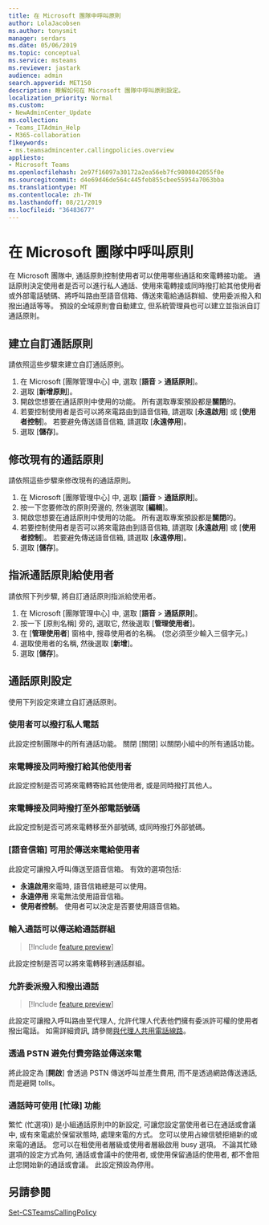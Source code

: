 ```yaml
---
title: 在 Microsoft 團隊中呼叫原則
author: LolaJacobsen
ms.author: tonysmit
manager: serdars
ms.date: 05/06/2019
ms.topic: conceptual
ms.service: msteams
ms.reviewer: jastark
audience: admin
search.appverid: MET150
description: 瞭解如何在 Microsoft 團隊中呼叫原則設定。
localization_priority: Normal
ms.custom:
- NewAdminCenter_Update
ms.collection:
- Teams_ITAdmin_Help
- M365-collaboration
f1keywords:
- ms.teamsadmincenter.callingpolicies.overview
appliesto:
- Microsoft Teams
ms.openlocfilehash: 2e97f16097a30172a2ea56eb7fc9808042055f0e
ms.sourcegitcommit: d4e69d46de564c445feb855cbee55954a7063bba
ms.translationtype: MT
ms.contentlocale: zh-TW
ms.lasthandoff: 08/21/2019
ms.locfileid: "36483677"
---
```

<a name="calling-policies-in-microsoft-teams"></a>在 Microsoft 團隊中呼叫原則
===================================

在 Microsoft 團隊中, 通話原則控制使用者可以使用哪些通話和來電轉接功能。 通話原則決定使用者是否可以進行私人通話、使用來電轉接或同時撥打給其他使用者或外部電話號碼、將呼叫路由至語音信箱、傳送來電給通話群組、使用委派撥入和撥出通話等等。 預設的全域原則會自動建立, 但系統管理員也可以建立並指派自訂通話原則。

## <a name="create-a-custom-calling-policy"></a>建立自訂通話原則

請依照這些步驟來建立自訂通話原則。

1. 在 Microsoft [團隊管理中心] 中, 選取 [**語音** > **通話原則**]。
2. 選取 [**新增原則**]。
3. 開啟您想要在通話原則中使用的功能。 所有選取專案預設都是**關閉**的。
4. 若要控制使用者是否可以將來電路由到語音信箱, 請選取 [**永遠啟用**] 或 [**使用者控制**]。 若要避免傳送語音信箱, 請選取 [**永遠停用**]。
5. 選取 [**儲存**]。

## <a name="modify-an-existing-calling-policy"></a>修改現有的通話原則

請依照這些步驟來修改現有的通話原則。

1. 在 Microsoft [團隊管理中心] 中, 選取 [**語音** > **通話原則**]。
2. 按一下您要修改的原則旁邊的, 然後選取 [**編輯**]。
3. 開啟您想要在通話原則中使用的功能。 所有選取專案預設都是**關閉**的。
4. 若要控制使用者是否可以將來電路由到語音信箱, 請選取 [**永遠啟用**] 或 [**使用者控制**]。 若要避免傳送語音信箱, 請選取 [**永遠停用**]。
5. 選取 [**儲存**]。

## <a name="assign-a-calling-policy-to-a-user"></a>指派通話原則給使用者

請依照下列步驟, 將自訂通話原則指派給使用者。

1. 在 Microsoft [團隊管理中心] 中, 選取 [**語音** > **通話原則**]。
2. 按一下 [原則名稱] 旁的, 選取它, 然後選取 [**管理使用者**]。
3. 在 [**管理使用者**] 窗格中, 搜尋使用者的名稱。 (您必須至少輸入三個字元。)
4. 選取使用者的名稱, 然後選取 [**新增**]。
5. 選取 [**儲存**]。

## <a name="calling-policy-settings"></a>通話原則設定

使用下列設定來建立自訂通話原則。

### <a name="user-can-make-private-calls"></a>使用者可以撥打私人電話

此設定控制團隊中的所有通話功能。 關閉 [關閉] 以關閉小組中的所有通話功能。

### <a name="call-forwarding-and-simultaneous-ringing-to-other-users"></a>來電轉接及同時撥打給其他使用者

此設定控制是否可將來電轉寄給其他使用者, 或是同時撥打其他人。 

### <a name="call-forwarding-and-simultaneous-ringing-to-external-phone-numbers"></a>來電轉接及同時撥打至外部電話號碼

此設定控制是否可將來電轉移至外部號碼, 或同時撥打外部號碼。

### <a name="voicemail-is-available-for-routing-inbound-calls-to-users"></a>[語音信箱] 可用於傳送來電給使用者

此設定可讓撥入呼叫傳送至語音信箱。 有效的選項包括:

   - **永遠啟用**來電時, 語音信箱總是可以使用。 
   - **永遠停用** 來電無法使用語音信箱。 
   - **使用者控制**。 使用者可以決定是否要使用語音信箱。

### <a name="inbound-calls-can-be-routed-to-call-groups"></a>輸入通話可以傳送給通話群組 

> [!Include [feature preview](includes/preview-feature.md)]

此設定控制是否可以將來電轉移到通話群組。

### <a name="allow-delegation-for-inbound-and-outbound-calls"></a>允許委派撥入和撥出通話

> [!Include [feature preview](includes/preview-feature.md)]

此設定可讓撥入呼叫路由至代理人, 允許代理人代表他們擁有委派許可權的使用者撥出電話。 如需詳細資訊, 請參閱[與代理人共用電話線路](https://support.office.com/article/share-a-phone-line-with-a-delegate-16307929-a51f-43fc-8323-3b1bf115e5a8)。


### <a name="prevent-toll-bypass-and-send-calls-through-the-pstn"></a>透過 PSTN 避免付費旁路並傳送來電 

將此設定為 [**開啟**] 會透過 PSTN 傳送呼叫並產生費用, 而不是透過網路傳送通話, 而是避開 tolls。

### <a name="busy-on-busy-is-available-while-in-a-call"></a>通話時可使用 [忙碌] 功能

繁忙 (忙選項)) 是小組通話原則中的新設定, 可讓您設定當使用者已在通話或會議中, 或有來電處於保留狀態時, 處理來電的方式。 您可以使用占線信號拒絕新的或來電的通話。 您可以在租使用者層級或使用者層級啟用 busy 選項。 不論其忙碌選項的設定方式為何, 通話或會議中的使用者, 或使用保留通話的使用者, 都不會阻止您開始新的通話或會議。 此設定預設為停用。

## <a name="see-also"></a>另請參閱

[Set-CSTeamsCallingPolicy](https://docs.microsoft.com/powershell/module/skype/set-csteamscallingpolicy?view=skype-ps)